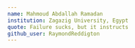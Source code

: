 ```yaml
---
name: Mahmoud Abdallah Ramadan
institution: Zagazig University, Egypt
quote: Failure sucks, but it instructs
github_user: RaymondReddigton
---
```

